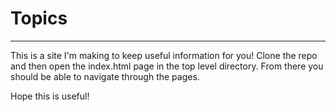 # Topics
---
This is a site I'm making to keep useful information for you!
Clone the repo and then open the index.html page in the top level directory. From there you should be able to navigate through the pages.

Hope this is useful!
